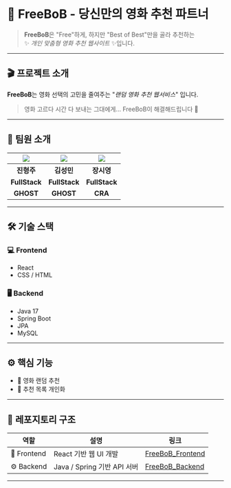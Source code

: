 # 🍿 FreeBoB - **당신만의 영화 추천 파트너**

> **FreeBoB**은 "Free"하게, 하지만 "Best of Best"만을 골라 추천하는  
> ✨ *개인 맞춤형 영화 추천 웹사이트* ✨입니다.

---

## 🎬 프로젝트 소개

**FreeBoB**는 영화 선택의 고민을 줄여주는 "*랜덤 영화 추천 웹서비스*" 입니다.

> 영화 고르다 시간 다 보내는 그대에게… FreeBoB이 해결해드립니다 🎯

---

## 👥 팀원 소개
| ![](https://github.com/EvanJin4840.png) | ![](https://github.com/sm3297.png) | ![](https://github.com/CZEROJ.png) |
|:-----------------------------------:|:---------------------------------------:|:----------------------------------:|
|              **진형주**              |                 **김성민**                 |              **장시영**               |
|            **FullStack**            |              **FullStack**               |            **FullStack**            |
|            **GHOST**            |              **GHOST**               |            **CRA**            |

---

## 🛠️ 기술 스택

### 💻 Frontend
- React
- CSS / HTML

### 🖥️ Backend
- Java 17
- Spring Boot
- JPA
- MySQL
---

## ⚙️ 핵심 기능

- 🔎 영화 랜덤 추천
- 🎯 추천 목록 개인화
  
---

## 🔗 레포지토리 구조

| 역할 | 설명 | 링크 |
|------|------|------|
| 🎨 Frontend | React 기반 웹 UI 개발 | [FreeBoB_Frontend](https://github.com/HGU-FreeBoB/FreeBoB_Frontend) |
| ⚙️ Backend | Java / Spring 기반 API 서버 | [FreeBoB_Backend](https://github.com/HGU-FreeBoB/FreeBoB_Backend) |

---
